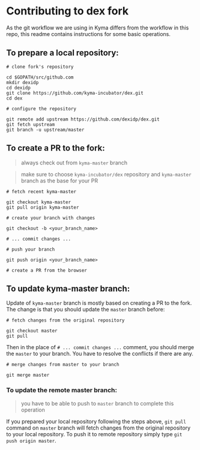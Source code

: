 # Contributing to dex fork

As the git workflow we are using in Kyma differs from the workflow in this repo, this readme contains instructions for some basic operations.

## To prepare a local repository:

```shell script
# clone fork's repository

cd $GOPATH/src/github.com
mkdir dexidp
cd dexidp
git clone https://github.com/kyma-incubator/dex.git
cd dex

# configure the repository

git remote add upstream https://github.com/dexidp/dex.git
git fetch upstream
git branch -u upstream/master
```

## To create a PR to the fork:

> always check out from `kyma-master` branch

> make sure to choose `kyma-incubator/dex` repository and `kyma-master` branch as the base for your PR

```shell script
# fetch recent kyma-master

git checkout kyma-master
git pull origin kyma-master

# create your branch with changes

git checkout -b <your_branch_name>

# ... commit changes ...

# push your branch

git push origin <your_branch_name>

# create a PR from the browser
```

## To update kyma-master branch:

Update of `kyma-master` branch is mostly based on creating a PR to the fork. The change is that you should update the `master` branch before:

```shell script
# fetch changes from the original repository

git checkout master
git pull
```

Then in the place of `# ... commit changes ...` comment, you should merge the `master` to your branch. You have to resolve the conflicts if there are any.

```shell script
# merge changes from master to your branch

git merge master
```

### To update the remote master branch:

> you have to be able to push to `master` branch to complete this operation

If you prepared your local repository following the steps above, `git pull` command on `master` branch will fetch changes from the original repository to your local repository. To push it to remote repository simply type `git push origin master`.